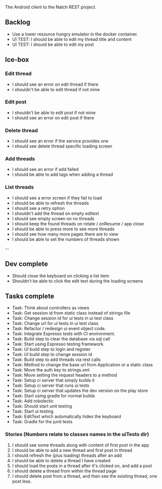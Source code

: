 The Android client to the Natch REST project.

## Backlog  

* Use a lower resource hungry emulator in the docker container.
* UI TEST: I should be able to edit my thread title and content
* UI TEST: I should be able to edit my post

## Ice-box

### Edit thread 

* I should see an error on edit thread if there
* I shouldn't be able to edit thread if not mine

### Edit post 

* I shouldn't be able to edit post if not mine
* I should see an error on edit post if there

### Delete thread 

* I should see an error if the service provides one
* I should see delete thread specific loading screen

### Add threads

* I should see an error if add failed
* I should be able to add tags when adding a thread

### List threads

* I should see a error screen if they fail to load
* I should be able to refresh the threads
* I should see a retry option
* I shouldn't add the thread on empty editext
* I should see empty screen on no threads
* I should keep the found threads on rotate / onResume / app close
* I should be able to press more to see more threads
* I should see how many more pages there are to view
* I should be able to set the numbers of threads shown

--

## Dev complete

* Should close the keyboard on clicking a list item
* Shouldn't be able to click the edit text during the loading screens

## Tasks complete

* Task: Think about controllers as views
* Task: Get session id from static class instead of strings file
* Task: Change session id for ui tests in ui test class
* Task: Change url for ui tests in ui test class
* Task: Refactor / redesign ui event object code.
* Task: Integrate Espresso tests with CI environment.
* Task: Build step to clear the database via sql call
* Task: Start using Espresso testing framework.
* Task: UI build step to login and register
* Task: UI build step to change session id
* Task: Build step to add threads via rest calls
* Task: Method to change the base url from Application or a static class
* Task: Move the auth key to strings.xml
* Task: Move setting the request headers to a method
* Task: Setup ci server that simply builds it
* Task: Setup ci server that runs ui tests
* Task: Setup ci server that updates the dev version on the play store
* Task: Start using gradle for normal builds
* Task: Add robolectic
* Task: Should start unit testing
* Task: Start ui testing
* Task: EditText which automatically hides the keyboard
* Task: Gradle for the junit tests

### Stories (Numbers relate to classes names in the uiTests dir)

1. I should see some threads along with content of first post in the app
3. I should be able to add a new thread and first post in thread
4. I should refresh the (plus loading) threads after an add
5. I should be able to delete a thread I have created 
6. I should load the posts in a thread after it's clicked on, and add a post
7. I should delete a thread from within the thread page
8. I should delete post from a thread, and then see the existing thread, one post less.
